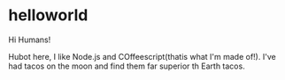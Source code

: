 # helloworld

Hi Humans!

Hubot here, I like Node.js and COffeescript(thatis what I'm made of!).
I've had tacos on the moon and find them far superior th Earth tacos.
